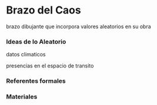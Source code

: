 # Brazo del Caos
brazo dibujante que incorpora valores aleatorios en su obra

### Ideas de lo Aleatorio

datos climaticos

presencias en el espacio de transito 


### Referentes formales


### Materiales

